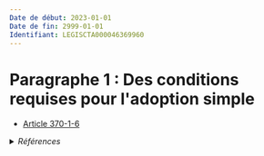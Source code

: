 ```yaml
---
Date de début: 2023-01-01
Date de fin: 2999-01-01
Identifiant: LEGISCTA000046369960
---
```


<h1>Paragraphe 1 : Des conditions requises pour l'adoption simple</h1>

- [Article 370-1-6](article_370-1-6.md)

<details>
  <summary><em>Références</em></summary>

  <h2>Articles faisant référence à la section</h2>
  
  <ul>
    <li>
      <a href="https://legal.tricoteuses.fr//redirection/LEGIARTI000046369188?vers=git&vers=legifrance">Ordonnance n° 2022-1292 du 5 octobre 2022 prise en application de l'article 18 de la loi n° 2022-219 du 21 février 2022 visant à réformer l'adoption - article 16 ENTIEREMENT_MODIF</a> CREE source
    </li>
  </ul>
</details>
